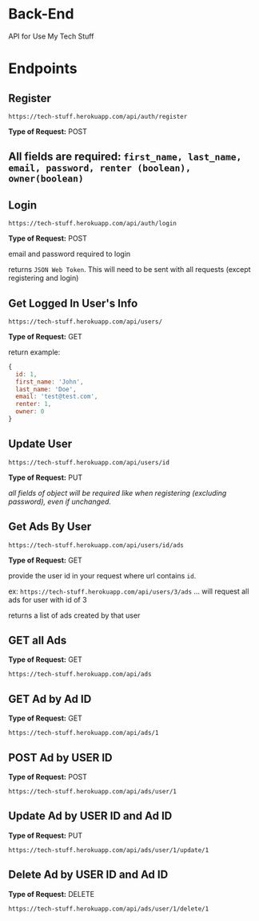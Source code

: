 # Back-End

API for Use My Tech Stuff

# Endpoints

## Register

`https://tech-stuff.herokuapp.com/api/auth/register`

**Type of Request:** POST

## All fields are required: `first_name, last_name, email, password, renter (boolean), owner(boolean)`

## Login

`https://tech-stuff.herokuapp.com/api/auth/login`

**Type of Request:** POST

email and password required to login

returns `JSON Web Token`. This will need to be sent with all requests (except registering and login)

## Get Logged In User's Info

`https://tech-stuff.herokuapp.com/api/users/`

**Type of Request:** GET

return example:

```javascript
{
  id: 1,
  first_name: 'John',
  last_name: 'Doe',
  email: 'test@test.com',
  renter: 1,
  owner: 0
}
```

## Update User

`https://tech-stuff.herokuapp.com/api/users/id`

**Type of Request:** PUT

_all fields of object will be required like when registering (excluding password), even if unchanged._

## Get Ads By User

`https://tech-stuff.herokuapp.com/api/users/id/ads`

**Type of Request:** GET

provide the user id in your request where url contains `id`.

ex: `https://tech-stuff.herokuapp.com/api/users/3/ads` ... will request all ads for user with id of 3

returns a list of ads created by that user

## GET all Ads

**Type of Request:** GET

`https://tech-stuff.herokuapp.com/api/ads`

## GET Ad by Ad ID

**Type of Request:** GET

`https://tech-stuff.herokuapp.com/api/ads/1`

## POST Ad by USER ID

**Type of Request:** POST

`https://tech-stuff.herokuapp.com/api/ads/user/1`

## Update Ad by USER ID and Ad ID

**Type of Request:** PUT

`https://tech-stuff.herokuapp.com/api/ads/user/1/update/1`

## Delete Ad by USER ID and Ad ID

**Type of Request:** DELETE

`https://tech-stuff.herokuapp.com/api/ads/user/1/delete/1`
